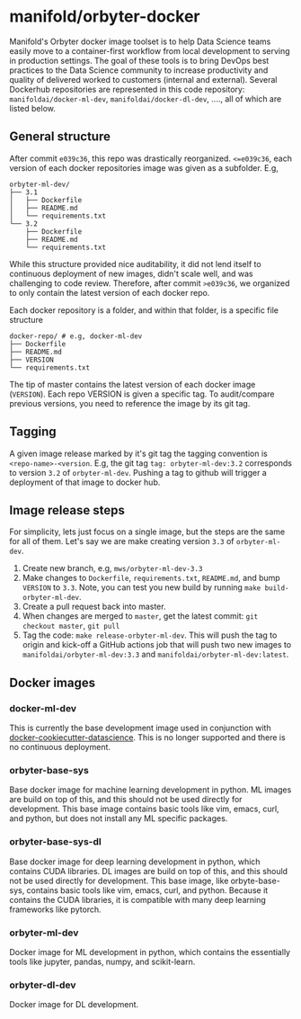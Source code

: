# manifold/orbyter-docker 

Manifold's Orbyter docker image toolset is to help Data Science teams easily move to a
container-first workflow from local development to serving in production settings. The
goal of these tools is to bring DevOps best practices to the Data Science community to
increase productivity and quality of delivered worked to customers (internal and
external). Several Dockerhub repositories are represented in this code repository:
`manifoldai/docker-ml-dev`, `manifoldai/docker-dl-dev`, ...., all of which are listed
below.

## General structure

After commit `e039c36`, this repo was drastically reorganized. `<=e039c36`, each version
of each docker repositories image was given as a subfolder. E.g, 

```
orbyter-ml-dev/
├── 3.1
│   ├── Dockerfile
│   ├── README.md
│   └── requirements.txt
└── 3.2
    ├── Dockerfile
    ├── README.md
    └── requirements.txt

```

While this structure provided nice auditability, it did not lend itself to continuous
deployment of new images, didn't scale well, and was challenging to code review.
Therefore, after commit `>e039c36`, we organized to only contain the latest version of
each docker repo.

Each docker repository is a folder, and within that folder, is a specific
file structure
```
docker-repo/ # e.g, docker-ml-dev
├── Dockerfile
├── README.md
├── VERSION
└── requirements.txt
```

The tip of master contains the latest version of each docker image (`VERSION`). Each
repo VERSION is given a specific tag. To audit/compare previous versions, you need to
reference the image by its git tag.

## Tagging

A given image release marked by it's git tag the tagging convention is
`<repo-name>-<version`. E.g, the git tag `tag: orbyter-ml-dev:3.2` corresponds to
version `3.2` of `orbyter-ml-dev`. Pushing a tag to github will trigger a deployment of
that image to docker hub.

## Image release steps

For simplicity, lets just focus on a single image, but the steps are the same for all of
them. Let's say we are make creating version `3.3` of `orbyter-ml-dev`.

1. Create new branch, e.g, `mws/orbyter-ml-dev-3.3`
2. Make changes to `Dockerfile`, `requirements.txt`, `README.md`, and bump `VERSION` to
   `3.3`. Note, you can test you new build by running `make build-orbyter-ml-dev`.
3. Create a pull request back into master.
4. When changes are merged to `master`, get the latest commit: `git checkout master`,
   `git pull`
5. Tag the code: `make release-orbyter-ml-dev`. This will push the tag to origin and
   kick-off a GitHub actions job that will push two new images to
   `manifoldai/orbyter-ml-dev:3.3` and `manifoldai/orbyter-ml-dev:latest`.

## Docker images

### docker-ml-dev

This is currently the base development image used in conjunction with
[docker-cookiecutter-datascience](https://github.com/manifoldai/docker-cookiecutter-data-science).
This is no longer supported and there is no continuous deployment.

### orbyter-base-sys

Base docker image for machine learning development in python. ML images are build on top
of this, and this should not be used directly for development. This base image contains
basic tools like vim, emacs, curl, and python, but does not install any ML specific
packages.


### orbyter-base-sys-dl

Base docker image for deep learning development in python, which contains CUDA
libraries. DL images are build on top of this, and this should not be used directly for
development. This base image, like orbyte-base-sys, contains basic tools like vim,
emacs, curl, and python. Because it contains the CUDA libraries, it is compatible with
many deep learning frameworks like pytorch.


### orbyter-ml-dev

Docker image for ML development in python, which contains the essentially tools like
jupyter, pandas, numpy, and scikit-learn.

### orbyter-dl-dev

Docker image for DL development. 
